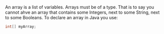 An array is a list of variables. Arrays must be of a type. That is to say you cannot ahve an array that contains some Integers, next to some String, next to some Booleans. To declare an array in Java you use:
```java
int[] myArray;
```

